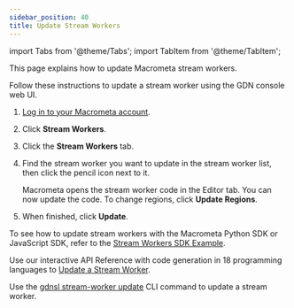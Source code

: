 ```yaml
---
sidebar_position: 40
title: Update Stream Workers
---
```


import Tabs from '@theme/Tabs';
import TabItem from '@theme/TabItem';

This page explains how to update Macrometa stream workers.

<Tabs groupId="operating-systems">
<TabItem value="console" label="Web Console">

Follow these instructions to update a stream worker using the GDN console web UI.

1. [Log in to your Macrometa account](https://auth.paas.macrometa.io/).
2. Click **Stream Workers**.
3. Click the **Stream Workers** tab.
4. Find the stream worker you want to update in the stream worker list, then click the pencil icon next to it.

   Macrometa opens the stream worker code in the Editor tab. You can now update the code. To change regions, click **Update Regions**.

5. When finished, click **Update**.

</TabItem>
<TabItem value="sdk" label="SDK">

To see how to update stream workers with the Macrometa Python SDK or JavaScript SDK, refer to the [Stream Workers SDK Example](../examples/basic-examples/stream-workers-sdk-example#step-5-update-stream-worker).

</TabItem>
<TabItem value="api" label="REST API">

Use our interactive API Reference with code generation in 18 programming languages to [Update a Stream Worker](https://www.macrometa.com/docs/api#/operations/update).

</TabItem>
<TabItem value="cli" label="CLI">

Use the [gdnsl stream-worker update](../../cli/stream-workers-cli#gdnsl-stream-worker-update) CLI command to update a stream worker.

</TabItem>
</Tabs>
